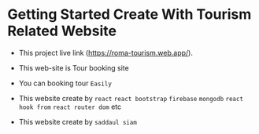 # Getting Started Create With Tourism Related Website

* This project live link (https://roma-tourism.web.app/).

* This web-site is Tour booking site

* You can booking tour `Easily` 

* This website create by `react` `react bootstrap` `firebase` `mongodb` `react hook from` `react router dom` etc

* This website create by `saddaul siam` 
